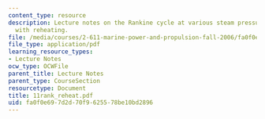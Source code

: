 ```yaml
---
content_type: resource
description: Lecture notes on the Rankine cycle at various steam pressures and temperatures
  with reheating.
file: /media/courses/2-611-marine-power-and-propulsion-fall-2006/fa0f0e697d2d70f9625578be10bd2896_11rank_reheat.pdf
file_type: application/pdf
learning_resource_types:
- Lecture Notes
ocw_type: OCWFile
parent_title: Lecture Notes
parent_type: CourseSection
resourcetype: Document
title: 11rank_reheat.pdf
uid: fa0f0e69-7d2d-70f9-6255-78be10bd2896
---
```

